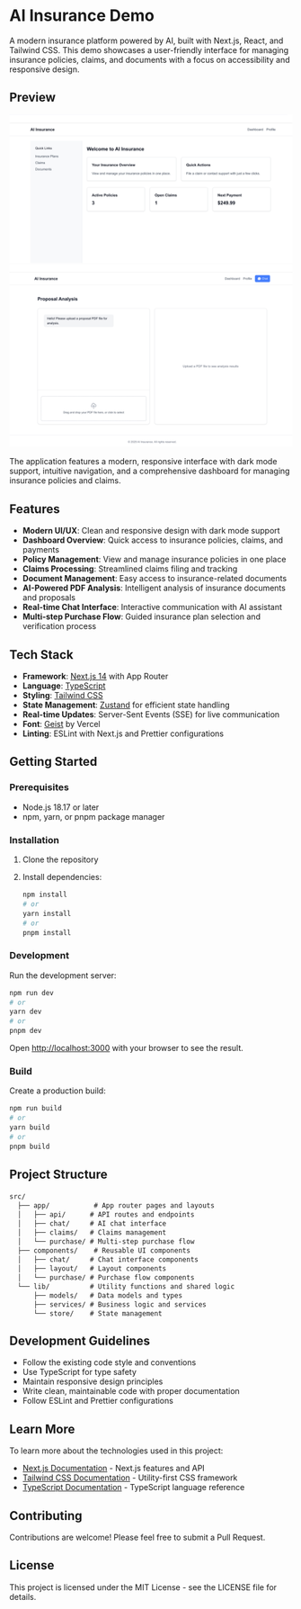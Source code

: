 # AI Insurance Demo

A modern insurance platform powered by AI, built with Next.js, React, and Tailwind CSS. This demo showcases a user-friendly interface for managing insurance policies, claims, and documents with a focus on accessibility and responsive design.

## Preview

![AI Insurance Demo Preview](./public/preview.png)
![AI Insurance Proposal Analysis](./public/proposal-analysis.png)

The application features a modern, responsive interface with dark mode support, intuitive navigation, and a comprehensive dashboard for managing insurance policies and claims.

## Features

- **Modern UI/UX**: Clean and responsive design with dark mode support
- **Dashboard Overview**: Quick access to insurance policies, claims, and payments
- **Policy Management**: View and manage insurance policies in one place
- **Claims Processing**: Streamlined claims filing and tracking
- **Document Management**: Easy access to insurance-related documents
- **AI-Powered PDF Analysis**: Intelligent analysis of insurance documents and proposals
- **Real-time Chat Interface**: Interactive communication with AI assistant
- **Multi-step Purchase Flow**: Guided insurance plan selection and verification process

## Tech Stack

- **Framework**: [Next.js 14](https://nextjs.org) with App Router
- **Language**: [TypeScript](https://www.typescriptlang.org)
- **Styling**: [Tailwind CSS](https://tailwindcss.com)
- **State Management**: [Zustand](https://zustand-demo.pmnd.rs/) for efficient state handling
- **Real-time Updates**: Server-Sent Events (SSE) for live communication
- **Font**: [Geist](https://vercel.com/font) by Vercel
- **Linting**: ESLint with Next.js and Prettier configurations

## Getting Started

### Prerequisites

- Node.js 18.17 or later
- npm, yarn, or pnpm package manager

### Installation

1. Clone the repository
2. Install dependencies:

   ```bash
   npm install
   # or
   yarn install
   # or
   pnpm install
   ```

### Development

Run the development server:

```bash
npm run dev
# or
yarn dev
# or
pnpm dev
```

Open [http://localhost:3000](http://localhost:3000) with your browser to see the result.

### Build

Create a production build:

```bash
npm run build
# or
yarn build
# or
pnpm build
```

## Project Structure

```
src/
  ├── app/           # App router pages and layouts
  │   ├── api/      # API routes and endpoints
  │   ├── chat/     # AI chat interface
  │   ├── claims/   # Claims management
  │   └── purchase/ # Multi-step purchase flow
  ├── components/    # Reusable UI components
  │   ├── chat/     # Chat interface components
  │   ├── layout/   # Layout components
  │   └── purchase/ # Purchase flow components
  └── lib/          # Utility functions and shared logic
      ├── models/   # Data models and types
      ├── services/ # Business logic and services
      └── store/    # State management
```

## Development Guidelines

- Follow the existing code style and conventions
- Use TypeScript for type safety
- Maintain responsive design principles
- Write clean, maintainable code with proper documentation
- Follow ESLint and Prettier configurations

## Learn More

To learn more about the technologies used in this project:

- [Next.js Documentation](https://nextjs.org/docs) - Next.js features and API
- [Tailwind CSS Documentation](https://tailwindcss.com/docs) - Utility-first CSS framework
- [TypeScript Documentation](https://www.typescriptlang.org/docs) - TypeScript language reference

## Contributing

Contributions are welcome! Please feel free to submit a Pull Request.

## License

This project is licensed under the MIT License - see the LICENSE file for details.
